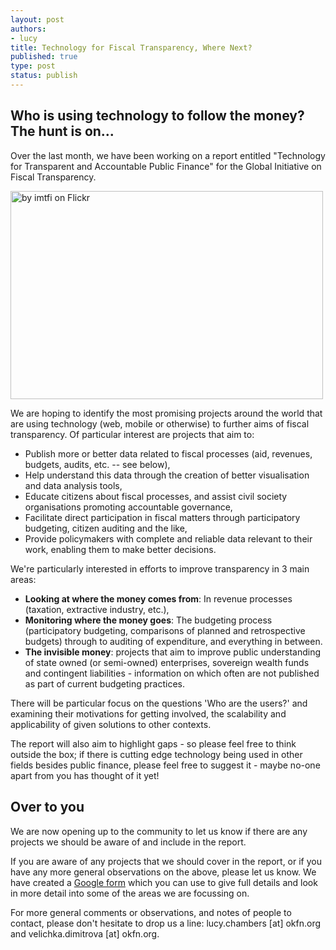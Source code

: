 ```yaml
--- 
layout: post
authors:
- lucy
title: Technology for Fiscal Transparency, Where Next?
published: true
type: post
status: publish
---
```


## Who is using technology to follow the money? The hunt is on...  

Over the last month, we have been working on a report entitled "Technology for Transparent and Accountable Public Finance" for the Global Initiative on Fiscal Transparency.

<a href="http://blog.okfn.org/files/2012/03/5475524201_fe360c8606.jpg"><img src="http://blog.okfn.org/files/2012/03/5475524201_fe360c8606.jpg" alt="by imtfi on Flickr" width="500" height="333" class="alignnone size-full wp-image-9113" /></a>

We are hoping to identify the most promising projects around the world that are using technology (web, mobile or otherwise) to further aims of fiscal transparency. Of particular interest are projects that aim to:

 * Publish more or better data related to fiscal processes (aid, revenues, budgets, audits, etc. -- see below),
 * Help understand this data through the creation of better visualisation and data analysis tools,
 * Educate citizens about fiscal processes, and assist civil society organisations promoting accountable governance,
 * Facilitate direct participation in fiscal matters through participatory budgeting, citizen auditing and the like,
 * Provide policymakers with complete and reliable data relevant to their work, enabling them to make better decisions.

We're particularly interested in efforts to improve transparency in 3 main areas: 

 * <strong>Looking at where the money comes from</strong>: In revenue processes (taxation, extractive industry, etc.), 
 * <strong>Monitoring where the money goes</strong>: The budgeting process (participatory budgeting, comparisons of planned and retrospective budgets) through to auditing of expenditure, and everything in between.
 * <strong>The invisible money</strong>: projects that aim to improve public understanding of state owned (or semi-owned) enterprises, sovereign wealth funds and contingent liabilities - information on which often are not published as part of current budgeting practices. 

There will be particular focus on the questions 'Who are the users?' and examining their motivations for getting involved, the scalability and applicability of given solutions to other contexts.  

The report will also aim to highlight gaps - so please feel free to think outside the box; if there is cutting edge technology being used in other fields besides public finance, please feel free to suggest it - maybe no-one apart from you has thought of it yet!

## Over to you

We are now opening up to the community to let us know if there are any projects we should be aware of and include in the report.  

If you are aware of any projects that we should cover in the report, or if you have any more general observations on the above, please let us know. We have created a [Google form](https://docs.google.com/spreadsheet/viewform?formkey=dGZ1anpCaVZWTTBmR2JQWXFGc0pxeEE6MQ#gid=0) which you can use to give full details and look in more detail into some of the areas we are focussing on. 

For more general comments or observations, and notes of people to contact, please don't hesitate to drop us a line: lucy.chambers [at] okfn.org and velichka.dimitrova [at] okfn.org.